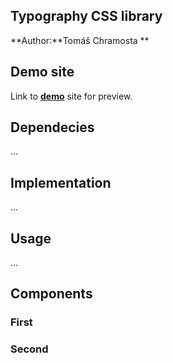 ## Typography CSS library
**Author:**Tomáš Chramosta **
## Demo site
Link to **[demo](https://pslib-cz.github.io/2022l4web-css-typographic-library-Toumas29/)** site for preview.
## Dependecies
...
## Implementation
...
## Usage
...
## Components
### First
### Second

